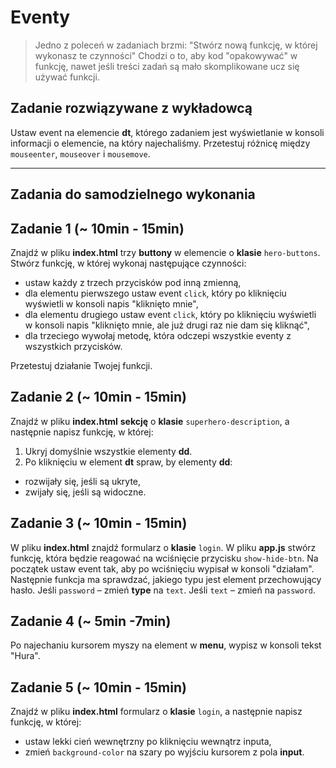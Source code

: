 # Eventy
> Jedno z poleceń w zadaniach brzmi: "Stwórz nową funkcję, w której wykonasz te czynności"
Chodzi o to, aby kod "opakowywać" w funkcję, nawet jeśli treści zadań są mało skomplikowane
ucz się używać funkcji.


## Zadanie rozwiązywane z wykładowcą

 Ustaw event na elemencie **dt**, którego zadaniem jest wyświetlanie w konsoli informacji o elemencie, na który najechaliśmy. Przetestuj różnicę między ```mouseenter```, ```mouseover``` i ```mousemove```.

-------------------------------------------------------------------------------

## Zadania do samodzielnego wykonania

## Zadanie 1  (~ 10min - 15min)
  Znajdź w pliku **index.html** trzy **buttony** w elemencie o **klasie** ```hero-buttons```. Stwórz funkcję, w której wykonaj następujące czynności:
* ustaw każdy z trzech przycisków pod inną zmienną,
* dla elementu pierwszego ustaw event ```click```, który po kliknięciu wyświetli w konsoli napis "kliknięto mnie",
* dla elementu drugiego ustaw event ```click```, który po kliknięciu wyświetli w konsoli napis "kliknięto mnie, ale już drugi raz nie dam się kliknąć",
* dla trzeciego wywołaj metodę, która odczepi wszystkie eventy z wszystkich przycisków.

Przetestuj działanie Twojej funkcji.

## Zadanie 2 (~ 10min - 15min)

Znajdź w pliku **index.html** **sekcję** o **klasie** ```superhero-description```, a następnie napisz funkcję, w której:
1. Ukryj domyślnie wszystkie elementy **dd**.
2. Po kliknięciu w element **dt** spraw, by elementy **dd**:
* rozwijały się, jeśli są ukryte,
* zwijały się, jeśli są widoczne.

## Zadanie 3  (~ 10min - 15min)

W pliku **index.html** znajdź formularz o **klasie** ```login```. W pliku **app.js** stwórz funkcję, która będzie reagować na wciśnięcie przycisku ```show-hide-btn```.
Na początek ustaw event tak, aby po wciśnięciu wypisał w konsoli "działam". Następnie funkcja ma sprawdzać, jakiego typu jest element przechowujący hasło. Jeśli ```password``` &ndash; zmień **type** na ```text```. Jeśli ```text``` &ndash; zmień na ```password```.

## Zadanie 4  (~ 5min -7min)

Po najechaniu kursorem myszy na element w **menu**, wypisz w konsoli tekst "Hura".

## Zadanie 5 (~ 10min - 15min)

Znajdź w pliku **index.html** formularz o **klasie** ```login```, a następnie napisz funkcję, w której:
* ustaw lekki cień wewnętrzny po kliknięciu wewnątrz inputa,
* zmień ```background-color``` na szary po wyjściu kursorem z pola **input**.
